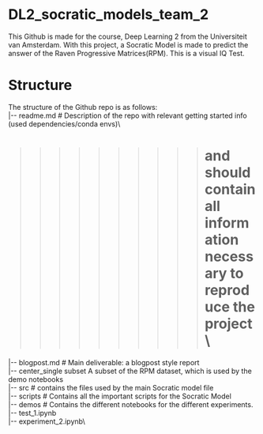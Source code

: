 # DL2_socratic_models_team_2
This Github is made for the course, Deep Learning 2 from the Universiteit van Amsterdam. With this project, a Socratic Model is made to predict the answer of the Raven Progressive Matrices(RPM). This is a visual IQ Test.

# Structure
The structure of the Github repo is as follows:\
|-- readme.md   # Description of the repo with relevant getting started info (used dependencies/conda envs)\
>>>>>>>>>># and should contain all information necessary to reproduce the project\
|-- blogpost.md # Main deliverable: a blogpost style report\
|-- center_single subset        A subset of the RPM dataset, which is used by the demo notebooks\
|-- src         # contains the files used by the main Socratic model file\
|-- scripts     # Contains all the important scripts for the Socratic Model\
|-- demos       # Contains the different notebooks for the different experiments.\
    |-- test_1.ipynb\
    |-- experiment_2.ipynb\
    
